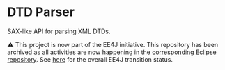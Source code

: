 # DTD Parser

SAX-like API for parsing XML DTDs.

:warning: This project is now part of the EE4J initiative. This repository has been archived as all activities are now happening in the [corresponding Eclipse repository](https://github.com/eclipse-ee4j/jsonb-api). See [here](https://www.eclipse.org/ee4j/status.php) for the overall EE4J transition status.
